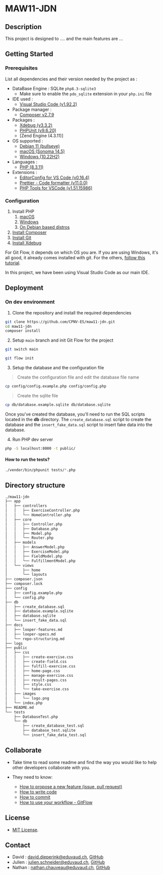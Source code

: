 # MAW11-JDN

## Description

This project is designed to .... and the main features are ...

## Getting Started

### Prerequisites

List all dependencies and their version needed by the project as :

* DataBase Engine : SQLite `php8.3-sqlite3`
  + Make sure to enable the `pdo_sqlite` extension in your `php.ini` file
* IDE used :
  + [Visual Studio Code (v1.92.2)](https://code.visualstudio.com/updates/v1_92)
* Package manager :
  + [Composer v2.7.9](https://getcomposer.org/download/)
* Packages :
  + [Xdebug (v3.3.2)](https://xdebug.org/docs/install)
  + [PHPUnit (v9.6.20)](https://docs.phpunit.de/en/11.3/installation.html#installing-phpunit-with-composer)
  + [Zend Engine (4.3.11)]
* OS supported :
  + [Debian 11 (bullseye)](https://www.debian.org/releases/bullseye/debian-installer/index)
  + [macOS (Sonoma 14.5)](https://www.iclarified.com/91544/where-to-download-macos-sonoma)
  + [Windows (10.22H2)](https://www.microsoft.com/fr-fr/software-download/windows10%20)
* Languages :
  + [PHP (8.3.11)](https://www.php.net/downloads.php)
* Extensions :
  + [EditorConfig for VS Code (v0.16.4)](https://marketplace.visualstudio.com/items?itemName=EditorConfig.EditorConfig)
  + [Prettier - Code formatter (v11.0.0)](https://marketplace.visualstudio.com/items?itemName=esbenp.prettier-vscode)
  + [PHP Tools for VSCode (v1.51.15986)](https://www.devsense.com/en/features#vscode)

### Configuration

1. Install PHP
   1. [macOS](https://www.php.net/manual/en/install.macosx.packages.php)
   2. [Windows](https://www.geeksforgeeks.org/how-to-install-php-in-windows-10/)
   3. [On Debian based distros](https://php.watch/articles/php-8.3-install-upgrade-on-debian-ubuntu#php83-debian-quick)
2. [Install Composer](https://getcomposer.org/download/)
3. [Install Git](https://git-scm.com/book/en/v2/Getting-Started-Installing-Git)
4. [Install Xdebug](https://xdebug.org/docs/install)

For Git Flow, it depends on which OS you are. If you are using Windows, it's all good, it already comes installed with git. For the others, [follow this tutorial](https://skoch.github.io/Git-Workflow/).

In this project, we have been using Visual Studio Code as our main IDE.

## Deployment

### On dev environment

1. Clone the repository and install the required dependencies

```bash
git clone https://github.com/CPNV-ES/maw11-jdn.git
cd maw11-jdn
composer install
```

2. Setup `main` branch and init Git Flow for the project

```bash
git switch main

git flow init
```

3. Setup the database and the configuration file

> Create the configuration file and edit the database file name     

```bash
cp config/config.example.php config/config.php
```

> Create the sqlite file

```bash
cp db/database.example.sqlite db/database.sqlite
```

Once you've created the database, you'll need to run the SQL scripts located in the **db** directory. The `create_database.sql` script to create the database and the `insert_fake_data.sql` script to insert fake data into the database.

4. Run PHP dev server

```bash
php -S localhost:8000 -t public/
```

#### How to run the tests?

```bash
./vendor/bin/phpunit tests/*.php
```

## Directory structure

```bash
./maw11-jdn
├── app
│   ├── controllers
│   │   ├── ExerciseController.php
│   │   └── HomeController.php
│   ├── core
│   │   ├── Controller.php
│   │   ├── Database.php
│   │   ├── Model.php
│   │   └── Router.php
│   ├── models
│   │   ├── AnswerModel.php
│   │   ├── ExerciseModel.php
│   │   ├── FieldModel.php
│   │   └── FulfillmentModel.php
│   └── views
│       ├── home
│       └── layouts
├── composer.json
├── composer.lock
├── config
│   ├── config.example.php
│   └── config.php
├── db
│   ├── create_database.sql
│   ├── database.example.sqlite
│   ├── database.sqlite
│   └── insert_fake_data.sql
├── docs
│   ├── looper-features.md
│   ├── looper-specs.md
│   └── repo-structuring.md
├── logs
├── public
│   ├── css
│   │   ├── create-exercise.css
│   │   ├── create-field.css
│   │   ├── fulfill-exercise.css
│   │   ├── home-page.css
│   │   ├── manage-exercise.css
│   │   ├── result-pages.css
│   │   ├── style.css
│   │   └── take-exercise.css
│   ├── images
│   │   └── logo.png
│   └── index.php
├── README.md
└── tests
    ├── DatabaseTest.php
    └── db
        ├── create_database_test.sql
        ├── database_test.sqlite
        └── insert_fake_data_test.sql
```

## Collaborate

* Take time to read some readme and find the way you would like to help other developers collaborate with you.

* They need to know:
  + [How to propose a new feature (issue, pull request)](https://github.com/CPNV-ES/maw11-jdn/issues/new/choose)
  + [How to write code](https://www.php-fig.org/psr/psr-12/)
  + [How to commit](https://www.conventionalcommits.org/en/v1.0.0/)
  + [How to use your workflow - GitFlow](https://nvie.com/posts/a-successful-git-branching-model/)

## License

* [MIT License](LICENSE).

## Contact

* David : <david.dieperink@eduvaud.ch>, [GitHub](https://github.com/dieperid)
* Julien : <julien.schneider@eduvaud.ch>, [GitHub](https://github.com/T5uy0)
* Nathan : <nathan.chauveau@eduvaud.ch>, [GitHub](https://github.com/NathanChauveau)
